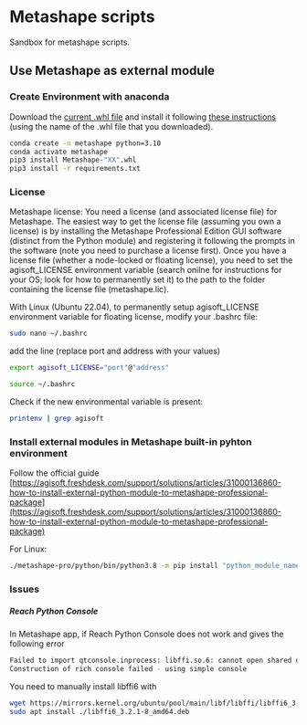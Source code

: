 # Metashape scripts

Sandbox for metashape scripts.

## Use Metashape as external module

### Create Environment with anaconda

Download the [current .whl file](https://www.agisoft.com/downloads/installer/) and install it following [these instructions](https://agisoft.freshdesk.com/support/solutions/articles/31000148930-how-to-install-metashape-stand-alone-python-module) (using the name of the .whl file that you downloaded).

```bash
conda create -n metashape python=3.10
conda activate metashape
pip3 install Metashape-"XX".whl
pip3 install -r requirements.txt
```

### License

Metashape license: You need a license (and associated license file) for Metashape. The easiest way to get the license file (assuming you own a license) is by installing the Metashape Professional Edition GUI software (distinct from the Python module) and registering it following the prompts in the software (note you need to purchase a license first). Once you have a license file (whether a node-locked or floating license), you need to set the agisoft_LICENSE environment variable (search onilne for instructions for your OS; look for how to permanently set it) to the path to the folder containing the license file (metashape.lic).

With Linux (Ubuntu 22.04), to permanently setup agisoft_LICENSE environment variable for floating license, modify your .bashrc file:

```bash
sudo nano ~/.bashrc
```

add the line (replace port and address with your values)

```bash
export agisoft_LICENSE="port"@"address"
```

```bash
source ~/.bashrc
```

Check if the new environmental variable is present:

```bash
printenv | grep agisoft
```

### Install external modules in Metashape built-in pyhton environment

Follow the official guide [https://agisoft.freshdesk.com/support/solutions/articles/31000136860-how-to-install-external-python-module-to-metashape-professional-package](https://agisoft.freshdesk.com/support/solutions/articles/31000136860-how-to-install-external-python-module-to-metashape-professional-package)

For Linux:

```bash
./metashape-pro/python/bin/python3.8 -m pip install "python_module_name"
```

### Issues

##### Reach Python Console

In Metashape app, if Reach Python Console does not work and gives the following error

```bash
Failed to import qtconsole.inprocess: libffi.so.6: cannot open shared object file: No such file or directory
Construction of rich console failed - using simple console
```

You need to manually install libffi6 with

```bash
wget https://mirrors.kernel.org/ubuntu/pool/main/libf/libffi/libffi6_3.2.1-8_amd64.deb
sudo apt install ./libffi6_3.2.1-8_amd64.deb
```
